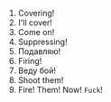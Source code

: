 1. Covering!
2. I'll cover!
3. Come on!
4. Suppressing!
5. Подавляю!
6. Firing!
7. Веду бой!
8. Shoot them!
9. Fire! Them! Now! `Fuck`!